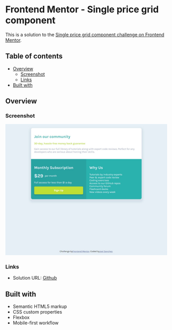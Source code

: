 # Frontend Mentor - Single price grid component

This is a solution to the [Single price grid component challenge on Frontend Mentor](https://www.frontendmentor.io/challenges/single-price-grid-component-5ce41129d0ff452fec5abbbc).

## Table of contents

- [Overview](#overview)
  - [Screenshot](#screenshot)
  - [Links](#links)
- [Built with](#built-with)

## Overview

### Screenshot

![Desktop design](./screenshots/desktop.jpg)

### Links

- Solution URL: [Github](https://github.com/Joel-Development/FrontEndMentor---Challenge-1)

## Built with

- Semantic HTML5 markup
- CSS custom properties
- Flexbox
- Mobile-first workflow
